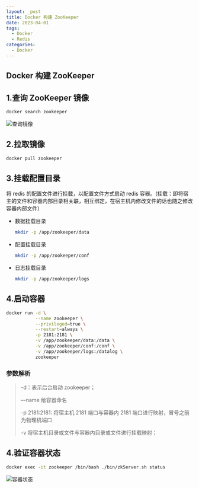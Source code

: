 ```yaml
---
layout: _post
title: Docker 构建 ZooKeeper
date: 2023-04-01
tags: 
  - Docker
  - Redis
categories: 
  - Docker
---
```

## Docker 构建 ZooKeeper

## 1.查询 ZooKeeper 镜像

``````bash
docker search zookeeper
``````

![查询镜像](查询镜像.jpg)

## 2.拉取镜像

```bash
docker pull zookeeper
```

## 3.挂载配置目录

将 redis 的配置文件进行挂载，以配置文件方式启动 redis 容器。(挂载：即将宿主的文件和容器内部目录相关联，相互绑定，在宿主机内修改文件的话也随之修改容器内部文件）

- 数据挂载目录

  ```bash
  mkdir -p /app/zookeeper/data
  ```
- 配置挂载目录

  ```bash
  mkdir -p /app/zookeeper/conf
  ```
- 日志挂载目录

  ```bash
  mkdir -p /app/zookeeper/logs  
  ```

## 4.启动容器

```bash
docker run -d \
           --name zookeeper \
           --privileged=true \
           --restart=always \
           -p 2181:2181 \
           -v /app/zookeeper/data:/data \
           -v /app/zookeeper/conf:/conf \
           -v /app/zookeeper/logs:/datalog \
           zookeeper
```
### 参数解析

> -d：表示后台启动 zookeeper；
>
> –-name 给容器命名
>
> -p 2181:2181: 将宿主机 2181 端口与容器内 2181 端口进行映射，冒号之前为物理机端口
>
> -v 将宿主机目录或文件与容器内目录或文件进行挂载映射；

## 4.验证容器状态

```bash
docker exec -it zookeeper /bin/bash ./bin/zkServer.sh status
```

![容器状态](容器状态.jpg)
